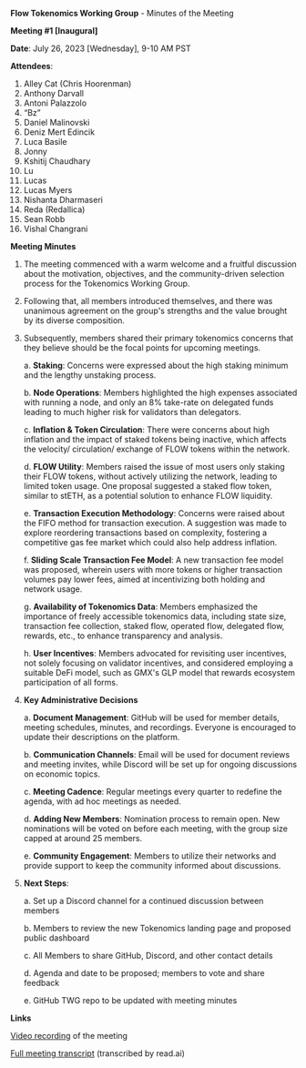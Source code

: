 **Flow Tokenomics Working Group** - Minutes of the Meeting

**Meeting #1 [Inaugural]**

**Date**: July 26, 2023 [Wednesday], 9-10 AM PST 

**Attendees**:
1. Alley Cat (Chris Hoorenman)
2. Anthony Darvall
3. Antoni Palazzolo
4. “Bz”
5. Daniel Malinovski
6. Deniz Mert Edincik
7. Luca Basile
8. Jonny
9. Kshitij Chaudhary
10. Lu
11. Lucas
12. Lucas Myers
13. Nishanta Dharmaseri
14. Reda (Redallica)
15. Sean Robb
16. Vishal Changrani

**Meeting Minutes**
1. The meeting commenced with a warm welcome and a fruitful discussion about the motivation, objectives, and the community-driven selection process for the Tokenomics Working Group.
2. Following that, all members introduced themselves, and there was unanimous agreement on the group's strengths and the value brought by its diverse composition.
3. Subsequently, members shared their primary tokenomics concerns that they believe should be the focal points for upcoming meetings.

      a. **Staking**: Concerns were expressed about the high staking minimum and the lengthy unstaking process.
   
      b. **Node Operations**: Members highlighted the high expenses associated with running a node, and only an 8% take-rate on delegated funds leading to much higher risk for validators than delegators.

      c. **Inflation & Token Circulation**: There were concerns about high inflation and the impact of staked tokens being inactive, which affects the velocity/ circulation/ exchange of FLOW tokens within the network.

      d. **FLOW Utility**: Members raised the issue of most users only staking their FLOW tokens, without actively utilizing the network, leading to limited token usage. One proposal suggested a staked flow token, similar to stETH, as a potential solution to enhance FLOW liquidity.

      e. **Transaction Execution Methodology**: Concerns were raised about the FIFO method for transaction execution. A suggestion was made to explore reordering transactions based on complexity, fostering a competitive gas fee market which could also help address inflation.

      f. **Sliding Scale Transaction Fee Model**: A new transaction fee model was proposed, wherein users with more tokens or higher transaction volumes pay lower fees, aimed at incentivizing both holding and network usage.

      g. **Availability of Tokenomics Data**: Members emphasized the importance of freely accessible tokenomics data, including state size, transaction fee collection, staked flow, operated flow, delegated flow, rewards, etc., to enhance transparency and analysis.

      h. **User Incentives**: Members advocated for revisiting user incentives, not solely focusing on validator incentives, and considered employing a suitable DeFi model, such as GMX's GLP model that rewards ecosystem participation of all forms. 

4. **Key Administrative Decisions**

      a. **Document Management**: GitHub will be used for member details, meeting schedules, minutes, and recordings. Everyone is encouraged to update their descriptions on the platform.

      b. **Communication Channels**: Email will be used for document reviews and meeting invites, while Discord will be set up for ongoing discussions on economic topics.

      c. **Meeting Cadence**: Regular meetings every quarter to redefine the agenda, with ad hoc meetings as needed.

      d. **Adding New Members**: Nomination process to remain open. New nominations will be voted on before each meeting, with the group size capped at around 25 members.

      e. **Community Engagement**: Members to utilize their networks and provide support to keep the community informed about discussions.

6. **Next Steps**: 

      a. Set up a Discord channel for a continued discussion between members

      b. Members to review the new Tokenomics landing page and proposed public dashboard

      c. All Members to share GitHub, Discord, and other contact details

      d. Agenda and date to be proposed; members to vote and share feedback

      e. GitHub TWG repo to be updated with meeting minutes

**Links**

[Video recording](https://www.youtube.com/watch?v=pV7nte_WumE) of the meeting

[Full meeting transcript](https://docs.google.com/document/d/1gzDqUE47EmlXPCWHdNsH1EAiibAyYSBxO8d6aWw_380) (transcribed by read.ai)

